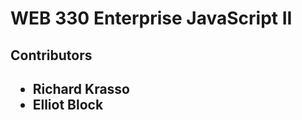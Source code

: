 <h1>WEB 330 Enterprise JavaScript II</h1>
<h2>Contributors<h2>
<ul>
  <li>Richard Krasso</li>
  <li>Elliot Block</li>
</ul>
